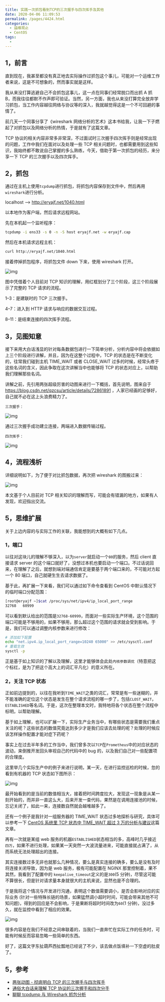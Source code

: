```yaml
---
title: 实践一次抓包看到TCP的三次握手与四次挥手及其他
date: 2020-04-06 11:09:53
permalink: /pages/4424.html
categories:
  - 运维观止
  - CentOS
tags:
  - 
---
```


## 1，前言



直到现在，我甚至都没有真正地去实际操作过抓包这个事儿，可能对一个运维工作者来说，这是不可想象的，然而事实就是这样。



我从来没打算逃避自己不会抓包这事儿，这一点在同事们经常脱口而出抓 A 抓 B，而我往往都默不作声即可验证。当然，另一方面，我也从来没打算完全放弃学习抓包，当工作内容越往网络与协议等的深入，我就越觉得这是一个不可回避的事情了。



前几天一个同事分享了《wireshark 网络分析的艺术》这本书给我，让我一下子燃起了对抓包以及网络分析的热情，于是就有了这篇文章。



TCP 协议的相关内容非常多非常深，不过面试时三次握手四次挥手则是经常出现的问题，工作中我们在面对以及处理一些 TCP 相关问题时，也都需要用到这些知识，我始终都不敢说自己掌握的多么熟练，今天，借助于第一次抓包的经历，来分享一下 TCP 的三次握手以及四次挥手。



## 2，抓包



通过在主机上使用`tcpdump`进行抓包，将抓包内容保存到文件中，然后再用`wireshark`进行分析。



localhost —-> http://eryajf.net/1040.html



以本地作为客户端，然后请求远程网站。



先在本机起一个监听程序：



```sh
tcpdump -i ens33 -s 0 -n -S host eryajf.net -w eryajf.cap
```



然后在本机请求远程主机：



```sh
curl http://eryajf.net/1040.html
```



接着停掉抓包程序，将抓包文件 down 下来，使用 wireshark 打开。





![img](https://tva2.sinaimg.cn/large/71cfeb93ly1gdkbvy318tj22740psn5o.jpg)





图中凭借着个人目前对 TCP 知识的理解，用红框划分了三个阶段，这三个阶段展示了完整的 TCP 请求的流程。



1–3：是建联时的 TCP 三次握手。

4–7：进入到 HTTP 请求与响应的数据交互过程。

8–11：是结束连接的四次挥手流程。



## 3，见图知意



接下来用大白话浅显的针对每条数据包进行一下简单分析，分析内容中将会依据如上三个阶段进行讲解，并且，因为在这整个过程中，TCP 的状态是在不断变化的，往常我们碰到主机 TIME_WAIT 或者 CLOSE_WAIT 过多的时候，经常头疼于这些名词的含义，因此争取在这次讲解当中也能够将 TCP 的状态对应上，以帮助我们理解那些名词。



讲解之前，先引用两张超级厉害的动图来进行一下概括，首先说明，图来自于 https://blog.csdn.net/qzcsu/article/details/72861891 ，人家已经画的足够好，自己就不必在这上头浪费精力了。



`三次握手：`





![img](https://tvax3.sinaimg.cn/large/71cfeb93ly1gdkbybee8gg211w0lcju4.gif)





通过三次握手成功建立连接，两端进入数据传输过程。



`四次挥手：`





![img](https://tvax1.sinaimg.cn/large/71cfeb93ly1gdkbypwerzg20iy0aoq5k.gif)





## 4，流程浅析



详细说明如下，为了便于对比抓包数据，再次把 wireshark 的图搬过来：





![img](https://tva2.sinaimg.cn/large/71cfeb93ly1gdkbvy318tj22740psn5o.jpg)





本文基于个人目前对 TCP 相关知识的理解而写，可能会有错漏的地方，如果有人发现，欢迎指出交流。



## 5，思维扩展



关于上边内容的与实际工作的关联，我能想到的大概有如下几点。



### 1，端口



以往对这块儿的理解不够深入，以为`server`就启动一个`80`的服务，然后 client 直接请求 server 的这个端口就好了，没想过本机也要启动一个端口。不过话说回来，在理解了之后，就想到端对端通信肯定是要基于两个端口来的，不可能对方起一个 80 端口，自己就硬生生去请求数据了。



基于此，再扩展一下来看，我们可以通过如下命令查看到 CentOS 中默认情况下的临时端口分配范围：



```sh
[root@eryajf ~]$cat /proc/sys/net/ipv4/ip_local_port_range
32768   60999
```



可以看到默认给出的范围是`32768-60999`，而面对一些实际生产环境，这个范围的端口可能是不够用的，如果不够用，那么超过这个范围的请求就会受到影响。于是，我们可以通过调整内核参数来进行修改：



```sh
# 添加如下配置
echo "net.ipv4.ip_local_port_range=10240 65000" >> /etc/sysctl.conf
# 重载生效
sysctl -p
```



正是基于如上知识的了解以及理解，这里才能够体会此处`内核参数调优`（特意把这个标红，是为了把这个高大上的词汇平凡化）的意义所在。



### 2，关注 TCP 状态



正如前边提到的，以往在我听到`TIME_WAIT`之类的词汇，常常是有一些迷糊的，并不能准确的定位这个状态是发生在整个请求流程的哪一步了，包括`CLOST_WAIT`，`ESTABLISHED`等名词。于是，这次在整理本文时，我特地将各个状态在整个流程中标明，以帮助理解。



基于如上理解，也可以扩展一下，实际生产业务当中，有哪些状态是需要我们重点关注的呢？这些状态的数值究竟达到多少才是我们应该去处理的呢？处理的时候应该怎样操作配置才能对症下药呢？



事实上在过去半年多的工作当中，我们曾多次以`TCP`在`Prometheus`中的对应状态的波动，来倒推开发回头审视自己的代码中的 bug 的，以及我们自己对一些配置项的合理度。



这里举几个实际生产中的例子来进行说明，某一天，在进行监控巡检的时候，忽的看到有机器的 TCP 状态如下图所示：





![img](https://tva3.sinaimg.cn/large/71cfeb93ly1gdkbwhs5iyj21de0iidj1.jpg)





最开始看到的是当前的数值相当大，接着把时间跨度拉大，发现这一现象是从某一刻开始的，而并非一直这么大，后来开发一查代码，果然是在调用连接池的时候，忘记关闭了，如此一来，连接数自然就会越堆越多了。



还有一个例子是我针对一组服务器的 TIME_WAIT 状态过多地探析与研究，具体可以参考一下 [CentOS 系统里 TCP 状态中 TIME_WAIT 超过 3 万的分析与建议](https://wiki.eryajf.net/pages/4147.html)这篇文章。



再有一次就是某组 web 服务的机器`ESTABLISHED`状态相当的多，高峰时几乎接近`四万`，如果不进行处理，如果某一天突然一大波流量进来，可能直接就占满了，从而系统无法处理超出的连接。



其实连接数过多无非也就那么几种情况，要么是真实连接的确多，要么是没有及时将连接关闭导致，因为是 web 服务，极有可能配置在 NGINX 那里控制着，果不其然，我看到了配置中的 `keepalive_timeout`定义的是`300`(5 分钟)，尽管这可能不算很长，但是针对请求量本身就很大的主机来说，显然也是不合理的。



于是我将这个情况与开发进行沟通，表明这个数值需要调小，是否会影响对应的实际业务 (针对一些特殊长链的场景，如果猛然调小超时时间，可能会带来其他不可知问题)，得到的回应是不会影响，于是果断将超时时间改为`60`(1 分钟)，没过多久，就在监控中看到了相应的效果。





![img](https://tvax4.sinaimg.cn/large/71cfeb93ly1gdkbwypgu2j219u0h60wu.jpg)





很多内容是在我们不经意之间串联着的，当我们一直奔忙在实际工作的任务时，可能有时候反而容易忽略一些简单的东西。



好了，这篇文字东扯葫芦西扯瓢地已经说了不少，该去做点饭填补一下空虚的肚皮了。



## 5，参考



- [两张动图 - 彻底明白 TCP 的三次握手与四次挥手](https://blog.csdn.net/qzcsu/article/details/72861891)
- [通俗大白话来理解 TCP 协议的三次握手和四次分手](https://github.com/jawil/blog/issues/14)
- [聊聊 tcpdump 与 Wireshark 抓包分析](https://www.jianshu.com/p/a62ed1bb5b20)
